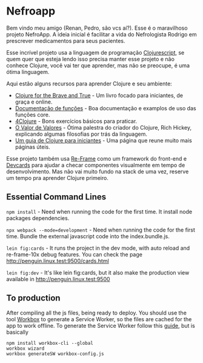 # Nefroapp

Bem vindo meu amigo (Renan, Pedro, são vcs aí?). Esse é o maravilhoso projeto NefroApp. A ideia inicial é facilitar a vida do Nefrologista Rodrigo em prescrever medicamentos para seus pacientes.

Esse incrível projeto usa a linguagem de programação [Clojurescript](https://clojurescript.org), se quem quer que esteja lendo isso precisa manter esse projeto e não conhece Clojure, você vai ter que aprender, mas não se preocupe, é uma ótima linguagem.

Aqui estão alguns recursos para aprender Clojure e seu ambiente:
- [Clojure for the Brave and True](https://www.braveclojure.com/clojure-for-the-brave-and-true/) - Um livro focado para iniciantes, de graça e online.
- [Documentação de funções](http://clojuredocs.org/) - Boa documentação e examplos de uso das funções core.
- [4Clojure](http://4clojure.com/) - Bons exercícios básicos para praticar.
- [O Valor de Valores](http://www.infoq.com/presentations/Value-Values) - Ótima palestra do criador do Clojure, Rich Hickey, explicando algumas filosofias por trás da linguagem.
- [Um guia de Clojure para iniciantes](http://www.clojurenewbieguide.com/) - Uma página que reune muito mais páginas úteis.

Esse projeto também usa [Re-Frame](https://github.com/Day8/re-frame#derived-values-flowing) como um framework do front-end e [Devcards](https://github.com/bhauman/devcards#devcards) para ajudar a checar componentes visualmente em tempo de desenvolvimento. Mas não vai muito fundo na stack de uma vez, reserve um tempo pra aprender Clojure primeiro.

## Essential Command Lines

`npm install` - Need when running the code for the first time. It install node packages dependencies.

`npx webpack --mode=development` - Need when running the code for the first time. Bundle the external javascript code into the index.bundle.js.

`lein fig:cards` - It runs the project in the dev mode, with auto reload and re-frame-10x debug features. You can check the page http://penguin.linux.test:9500/cards.html

`lein fig:dev` - It's like lein fig:cards, but it also make the production view available in http://penguin.linux.test:9500

## To production

After compiling all the js files, being ready to deploy. You should use the tool [Workbox](https://developers.google.com/web/tools/workbox) to generate a Service Worker, so the files are cached for the app to work offline. To generate the Service Worker follow this [guide](https://developers.google.com/web/tools/workbox/guides/generate-service-worker/cli), but is basically

```
npm install workbox-cli --global
workbox wizard
workbox generateSW workbox-config.js
```
